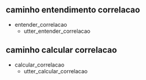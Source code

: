 ## caminho entendimento correlacao
* entender_correlacao
    - utter_entender_correlacao


## caminho calcular correlacao
* calcular_correlacao
    - utter_calcular_correlacao

